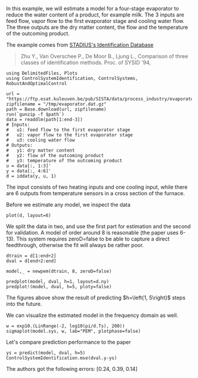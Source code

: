 In this example, we will estimate a model for a four-stage evaporator to reduce the water content of a product, for example milk. The 3 inputs are feed flow, vapor flow to the first evaporator stage and cooling water flow. The three outputs are the dry matter content, the flow and the temperature of the outcoming product.

The example comes from [STADIUS's Identification Database](https://homes.esat.kuleuven.be/~smc/daisy/daisydata.html) 

> Zhu Y., Van Overschee P., De Moor B., Ljung L.,
> Comparison of three classes of identification methods. Proc. of SYSID '94, 

```@example furnace
using DelimitedFiles, Plots
using ControlSystemIdentification, ControlSystems, RobustAndOptimalControl

url = "https://ftp.esat.kuleuven.be/pub/SISTA/data/process_industry/evaporator.dat.gz"
zipfilename = "/tmp/evaporator.dat.gz"
path = Base.download(url, zipfilename)
run(`gunzip -f $path`)
data = readdlm(path[1:end-3])
# Inputs:
# 	u1: feed flow to the first evaporator stage
# 	u2: vapor flow to the first evaporator stage
# 	u3: cooling water flow
# Outputs:
# 	y1: dry matter content
# 	y2: flow of the outcoming product
# 	y3: temperature of the outcoming product
u = data[:, 1:3]'  
y = data[:, 4:6]'
d = iddata(y, u, 1) 
```
The input consists of two heating inputs and one cooling input, while there are 6 outputs from temperature sensors in a cross section of the furnace.

Before we estimate any model, we inspect the data
```@example furnace
plot(d, layout=6)
```

We split the data in two, and use the first part for estimation and the second for validation. A model of order around 8 is reasonable (the paper uses 6-13). This system requires zeroD=false to be able to capture a direct feedthrough, otherwise the fit will always be rather poor.
```@example furnace
dtrain = d[1:end÷2]
dval = d[end÷2:end]

model,_ = newpem(dtrain, 8, zeroD=false)
```

```@example furnace
predplot(model, dval, h=1, layout=d.ny)
predplot!(model, dval, h=5, ploty=false)
```
The figures above show the result of predicting $h=\left{1, 5\right}$ steps into the future.

We can visualize the estimated model in the frequency domain as well. 
```@example furnace
w = exp10.(LinRange(-2, log10(pi/d.Ts), 200))
sigmaplot(model.sys, w, lab="PEM", plotphase=false)
```

Let's compare prediction performance to the paper
```@example furnace
ys = predict(model, dval, h=5)
ControlSystemIdentification.mse(dval.y-ys)
```
The authors got the following errors: [0.24, 0.39, 0.14]

